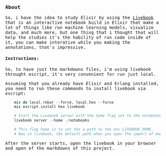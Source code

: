 <samp>

### About

So, i have the idea to study Elixir by using the [Livebook](https://livebook.dev/) that is an interactive notebook build in Elixir that make a lot of things like run machine learning models, visualize data, and much more, but one thing that i thought that will help the studies it's the hability of run code inside of it, you can make interative while you making the annotations, that's impressive.

#### Instructions:

So, to have just the markdowns files, i'm using livebook throught escript, it's very convenient for run just local.

Assuming that you already have Elixir and Erlang installed, you need to run these commands to install livebook via escript:

```elixir
    mix do local.rebar --force, local.hex --force
    mix escript.install hex livebook

    # Start the Livebook server with the home flag set to the notebooks folder
    livebook server --home ./notebooks

    # This flag home is to set the a path to the env LIVEBOOK_HOME.
    # Now in livebook, the default path when you open the import of markdown files will be the path setted.
```

After the server starts, open the livebook in your browser and open of the markdowns of this project.

</samp>
